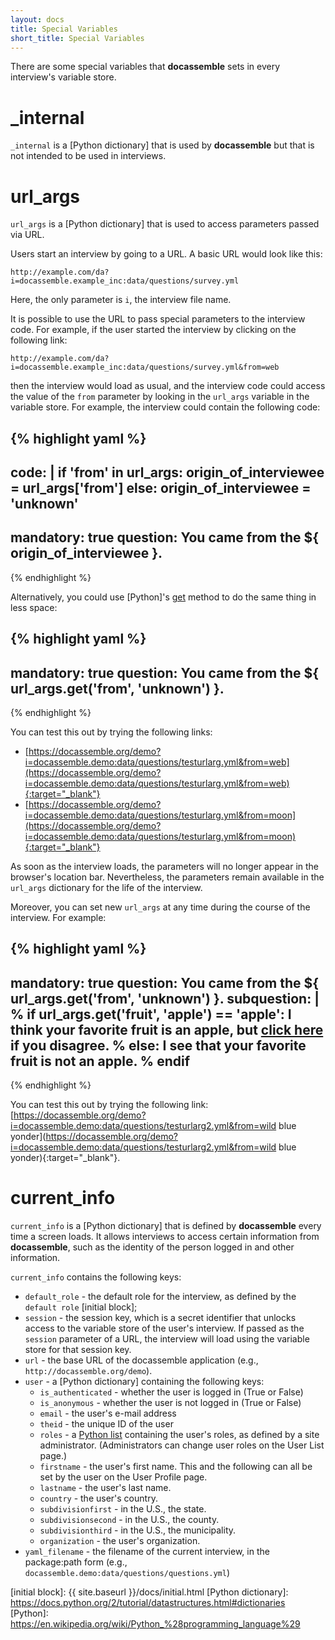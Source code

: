 ```yaml
---
layout: docs
title: Special Variables
short_title: Special Variables
---
```


There are some special variables that **docassemble** sets in every
interview's variable store.

# _internal

`_internal` is a [Python dictionary] that is used by **docassemble**
but that is not intended to be used in interviews.

# url_args

`url_args` is a [Python dictionary] that is used to access parameters
passed via URL.

Users start an interview by going to a URL.  A basic URL would look
like this:

    http://example.com/da?i=docassemble.example_inc:data/questions/survey.yml

Here, the only parameter is `i`, the interview file name.

It is possible to use the URL to pass special parameters to the
interview code.  For example, if the user started the interview by
clicking on the following link:

    http://example.com/da?i=docassemble.example_inc:data/questions/survey.yml&from=web

then the interview would load as usual, and the interview code could
access the value of the `from` parameter by looking in the `url_args`
variable in the variable store.  For example, the interview could
contain the following code:

{% highlight yaml %}
---
code: |
  if 'from' in url_args:
    origin_of_interviewee = url_args['from']
  else:
    origin_of_interviewee = 'unknown'
---
mandatory: true
question: You came from the ${ origin_of_interviewee }.
---
{% endhighlight %}

Alternatively, you could use [Python]'s [get] method to do the same
thing in less space:

{% highlight yaml %}
---
mandatory: true
question: You came from the ${ url_args.get('from', 'unknown') }.
---
{% endhighlight %}

You can test this out by trying the following links:

* [https://docassemble.org/demo?i=docassemble.demo:data/questions/testurlarg.yml&from=web](https://docassemble.org/demo?i=docassemble.demo:data/questions/testurlarg.yml&from=web){:target="_blank"}
* [https://docassemble.org/demo?i=docassemble.demo:data/questions/testurlarg.yml&from=moon](https://docassemble.org/demo?i=docassemble.demo:data/questions/testurlarg.yml&from=moon){:target="_blank"}

As soon as the interview loads, the parameters will no longer appear
in the browser's location bar.  Nevertheless, the parameters remain
available in the `url_args` dictionary for the life of the interview.

Moreover, you can set new `url_args` at any time during the course of
the interview.  For example:

{% highlight yaml %}
---
mandatory: true
question: You came from the ${ url_args.get('from', 'unknown') }.
subquestion: |
  % if url_args.get('fruit', 'apple') == 'apple':
  I think your favorite fruit is an apple, but [click here](?fruit=orange)
  if you disagree.
  % else:
  I see that your favorite fruit is not an apple.
  % endif
---
{% endhighlight %}

You can test this out by trying the following link:
[https://docassemble.org/demo?i=docassemble.demo:data/questions/testurlarg2.yml&from=wild blue yonder](https://docassemble.org/demo?i=docassemble.demo:data/questions/testurlarg2.yml&from=wild blue yonder){:target="_blank"}.

# current_info

`current_info` is a [Python dictionary] that is defined by
**docassemble** every time a screen loads.  It allows interviews to
access certain information from **docassemble**, such as the identity
of the person logged in and other information.

`current_info` contains the following keys:

* `default_role` - the default role for the interview, as defined by
  the `default role` [initial block];
* `session` - the session key, which is a secret identifier that
  unlocks access to the variable store of the user's interview.  If
  passed as the `session` parameter of a URL, the interview will load
  using the variable store for that session key.
* `url` - the base URL of the docassemble application (e.g.,
  `http://docassemble.org/demo`).
* `user` - a [Python dictionary] containing the following keys:
  * `is_authenticated` - whether the user is logged in (True or False)
  * `is_anonymous` - whether the user is not logged in (True or False)
  * `email` - the user's e-mail address
  * `theid` - the unique ID of the user
  * `roles` - a [Python list] containing the user's roles, as defined
    by a site administrator.  (Administrators can change user roles on
    the User List page.)
  * `firstname` - the user's first name.  This and the following can
    all be set by the user on the User Profile page.
  * `lastname` - the user's last name.
  * `country` - the user's country.
  * `subdivisionfirst` - in the U.S., the state.
  * `subdivisionsecond` - in the U.S., the county.
  * `subdivisionthird` - in the U.S., the municipality.
  * `organization` - the user's organization.
* `yaml_filename` - the filename of the current interview, in the
  package:path form (e.g., `docassemble.demo:data/questions/questions.yml`)

[get]: https://docs.python.org/2/library/stdtypes.html#dict.get
[Python list]: https://docs.python.org/2/tutorial/datastructures.html
[initial block]: {{ site.baseurl }}/docs/initial.html
[Python dictionary]: https://docs.python.org/2/tutorial/datastructures.html#dictionaries
[Python]: https://en.wikipedia.org/wiki/Python_%28programming_language%29
